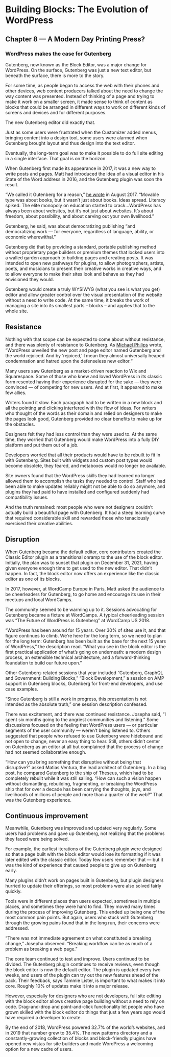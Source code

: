 # Building Blocks: The Evolution of WordPress

## Chapter 8 — A Modern Day Printing Press? 

### WordPress makes the case for Gutenberg


Gutenberg, now known as the Block Editor, was a major change for WordPress. On the surface, Gutenberg was just a new text editor, but beneath the surface, there is more to the story. 


For some time, as people began to access the web with their phones and other devices, web content producers talked about the need to change the way content was presented. Instead of thinking of a page and trying to make it work on a smaller screen, it made sense to think of content as blocks that could be arranged in different ways to work on different kinds of screens and devices and for different purposes. 


The new Gutenberg editor did exactly that. 


Just as some users were frustrated when the Customizer added menus, bringing content into a design tool, some users were alarmed when Gutenberg brought layout and thus design into the text editor. 


Eventually, the long-term goal was to make it possible to do full site editing in a single interface. That goal is on the horizon. 


When Gutenberg first made its appearance in 2017, it was a new way to write posts and pages. Matt had introduced the idea of a visual editor in his State of the Word address in 2016, and the Gutenberg plugin was soon the result. 


“We called it Gutenberg for a reason,” [he wrote](https://ma.tt/2017/08/we-called-it-gutenberg-for-a-reason/) in August 2017. “Movable type was about books, but it wasn’t just about books. Ideas spread. Literacy spiked. The elite monopoly on education started to crack…WordPress has always been about websites, but it’s not just about websites. It’s about freedom, about possibility, and about carving out your own livelihood.”


Gutenberg, he said, was about democratizing publishing “and democratizing work — for everyone, regardless of language, ability, or economic wherewithal.”


Gutenberg did that by providing a standard, portable publishing method without proprietary page builders or premium themes that locked users into a walled garden approach to building pages and creating posts. It was intended to open new pathways for plugins, to allow photographers, artists, poets, and musicians to present their creative works in creative ways, and to allow everyone to make their sites look and behave as they had envisioned they would.


Gutenberg would create a truly WYSIWYG (what you see is what you get) editor and allow greater control over the visual presentation of the website without a need to write code. At the same time, it breaks the work of managing a site into its smallest parts – blocks – and applies that to the whole site.

## Resistance
Nothing with that scope can be expected to come about without resistance, and there was plenty of resistance to Gutenberg. As [Michael Philips](https://www.greengeeks.com/tutorials/classic-editor-wordpress/) wrote, “WordPress unveiled the new post and page editor named Gutenberg and the world rejoiced. And by ‘rejoiced,’ I mean they almost universally heaped condemnation and hatred upon the defenseless new editor.“


Many users saw Gutenberg as a market-driven reaction to Wix and Squarespace. Some of those who knew and loved WordPress in its classic form resented having their experience disrupted for the sake — they were convinced — of competing for new users. And at first, it appeared to make few allies.


Writers found it slow. Each paragraph had to be written in a new block and all the pointing and clicking interfered with the flow of ideas. For writers who thought of the words as their domain and relied on designers to make the pages look good, Gutenberg provided no clear benefits to make up for the obstacles. 


Designers felt they had less control than they were used to. At the same time, they worried that Gutenberg would make WordPress into a fully DIY platform and put them out of a job. 


Developers worried that all their products would have to be rebuilt to fit in with Gutenberg. Sites built with widgets and custom post types would become obsolete, they feared, and metaboxes would no longer be available.


Site owners found that the WordPress skills they had learned no longer allowed them to accomplish the tasks they needed to control. Staff who had been able to make updates reliably might not be able to do so anymore, and plugins they had paid to have installed and configured suddenly had compatibility issues. 


And the truth remained: most people who were not designers couldn’t actually build a beautiful page with Gutenberg. It had a steep learning curve that required considerable skill and rewarded those who tenaciously exercised their creative abilities.

## Disruption

When Gutenberg became the default editor, core contributors created the Classic Editor plugin as a transitional onramp to the use of the block editor. Initially, the plan was to sunset that plugin on December 31, 2021, having given everyone enough time to get used to the new editor. That didn’t happen. In fact, the block editor now offers an experience like the classic editor as one of its blocks.


In 2017, however, at WordCamp Europe in Paris, Matt asked the audience to be cheerleaders for Gutenberg, to go home and encourage its use in their meetups and local WordCamps.


The community seemed to be warming up to it. Sessions advocating for Gutenberg became a fixture at WordCamps. A typical cheerleading session was “The Future of WordPress is Gutenberg” at WordCamp US 2018.


“WordPress has been around for 15 years. Over 30% of sites use it, and that figure continues to climb. We’re here for the long term, so we need to plan for the long term: Gutenberg has been built as the base for the next 15 years of WordPress,” the description read. “What you see in the block editor is the first practical application of what’s going on underneath: a modern design process, an extensible technical architecture, and a forward-thinking foundation to build our future upon.”


Other Gutenberg-related sessions that year included “Gutenberg, GraphQL and Government: Building Blocks,” “Block Development,” a session on AMP support in Gutenberg blocks, Gutenberg for front-end developers, and use case examples.


“Since Gutenberg is still a work in progress, this presentation is not intended as the absolute truth,” one session description confessed. 


There was excitement, and there was continued resistance. Josepha said, “I spent six months going to the angriest communities and listening.” Some discussions focused on the feeling that WordPress users — or particular segments of the user community — weren’t being listened to. Others suggested that people who refused to use Gutenberg were hidebound and not open to change, never an easy thing to hear. Still, others didn’t center on Gutenberg as an editor at all but complained that the process of change had not seemed collaborative enough. 


“How can you bring something that disruptive without being that disruptive?” asked Matias Ventura, the lead architect of Gutenberg. In a blog post, he compared Gutenberg to the ship of Theseus, which had to be completely rebuilt while it was still sailing. “How can such a vision happen without dismantling, rebuilding, fragmenting, or breaking the WordPress ship that for over a decade has been carrying the thoughts, joys, and livelihoods of millions of people and more than a quarter of the web?” That was the Gutenberg experience.

## Continuous improvement
Meanwhile, Gutenberg was improved and updated very regularly. Some users had problems and gave up Gutenberg, not realizing that the problems they faced were being solved.


For example, the earliest iterations of the Gutenberg plugin were designed so that a page built with the block editor would lose its formatting if it was later edited with the classic editor. Today few users remember that — but it was the kind of experience that caused people to give up on Gutenberg early. 


Many plugins didn’t work on pages built in Gutenberg, but plugin designers hurried to update their offerings, so most problems were also solved fairly quickly. 


Tools were in different places than users expected, sometimes in multiple places, and sometimes they were hard to find. They moved many times during the process of improving Gutenberg. This ended up being one of the most common pain points. But again, users who stuck with Gutenberg through the growing pains found that in the long run, their concerns were addressed. 


“There was not immediate agreement on what constituted a breaking change,” Josepha observed. “Breaking workflow can be as much of a problem as breaking a web page.”


The core team continued to test and improve. Users continued to be divided. The Gutenberg plugin continues to receive reviews, even though the block editor is now the default editor. The plugin is updated every two weeks, and users of the plugin can try out the new features ahead of the pack. Their feedback, says Tammie Lister, is important to what makes it into core. Roughly 10% of updates make it into a major release.


However, especially for designers who are not developers, full site editing with the block editor allows creative page building without a need to rely on code. Drag-and-drop and point-and-click functionality let people who have grown skilled with the block editor do things that just a few years ago would have required a developer to create.


By the end of 2018, WordPress powered 32.7% of the world’s websites, and in 2019 that number grew to 35.4%. The new patterns directory and a constantly-growing collection of blocks and block-friendly plugins have opened new vistas for site builders and made WordPress a welcoming option for a new cadre of users. 
